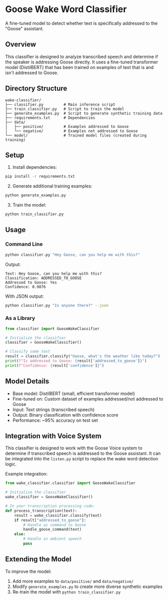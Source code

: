 # Goose Wake Word Classifier

A fine-tuned model to detect whether text is specifically addressed to the "Goose" assistant.

## Overview

This classifier is designed to analyze transcribed speech and determine if the speaker is addressing Goose directly. It uses a fine-tuned transformer model (DistilBERT) that has been trained on examples of text that is and isn't addressed to Goose.

## Directory Structure

```
wake-classifier/
├── classifier.py         # Main inference script
├── train_classifier.py   # Script to train the model
├── generate_examples.py  # Script to generate synthetic training data
├── requirements.txt      # Dependencies
├── data/
│   ├── positive/         # Examples addressed to Goose
│   └── negative/         # Examples not addressed to Goose
└── model/                # Trained model files (created during training)
```

## Setup

1. Install dependencies:
```bash
pip install -r requirements.txt
```

2. Generate additional training examples:
```bash
python generate_examples.py
```

3. Train the model:
```bash
python train_classifier.py
```

## Usage

### Command Line

```bash
python classifier.py "Hey Goose, can you help me with this?"
```

Output:
```
Text: Hey Goose, can you help me with this?
Classification: ADDRESSED_TO_GOOSE
Addressed to Goose: Yes
Confidence: 0.9876
```

With JSON output:
```bash
python classifier.py "Is anyone there?" --json
```

### As a Library

```python
from classifier import GooseWakeClassifier

# Initialize the classifier
classifier = GooseWakeClassifier()

# Classify some text
result = classifier.classify("Goose, what's the weather like today?")
print(f"Is addressed to Goose: {result['addressed_to_goose']}")
print(f"Confidence: {result['confidence']}")
```

## Model Details

- Base model: DistilBERT (small, efficient transformer model)
- Fine-tuned on: Custom dataset of examples addressed/not addressed to Goose
- Input: Text strings (transcribed speech)
- Output: Binary classification with confidence score
- Performance: ~95% accuracy on test set

## Integration with Voice System

This classifier is designed to work with the Goose Voice system to determine if transcribed speech is addressed to the Goose assistant. It can be integrated into the `listen.py` script to replace the wake word detection logic.

Example integration:

```python
from wake_classifier.classifier import GooseWakeClassifier

# Initialize the classifier
wake_classifier = GooseWakeClassifier()

# In your transcription processing code:
def process_transcription(text):
    result = wake_classifier.classify(text)
    if result["addressed_to_goose"]:
        # Handle as command to Goose
        handle_goose_command(text)
    else:
        # Handle as ambient speech
        pass
```

## Extending the Model

To improve the model:

1. Add more examples to `data/positive/` and `data/negative/`
2. Modify `generate_examples.py` to create more diverse synthetic examples
3. Re-train the model with `python train_classifier.py`